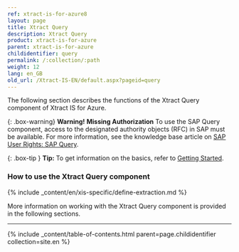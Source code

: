 ```yaml
---
ref: xtract-is-for-azure8
layout: page
title: Xtract Query
description: Xtract Query
product: xtract-is-for-azure
parent: xtract-is-for-azure
childidentifier: query
permalink: /:collection/:path
weight: 12
lang: en_GB
old_url: /Xtract-IS-EN/default.aspx?pageid=query
---
```

The following section describes the functions of the Xtract Query component of Xtract IS for Azure.<br>

{: .box-warning}
**Warning!** **Missing Authorization**
To use the SAP Query component, access to the designated authority objects (RFC) in SAP must be available.
For more information, see the knowledge base article on [SAP User Rights: SAP Query](https://kb.theobald-software.com/sap/authority-objects-sap-user-rights#sap-query).

{: .box-tip }
**Tip:** To get information on the basics, refer to [Getting Started](./getting-started). <br>

### How to use the Xtract Query component
{% include _content/en/xis-specific/define-extraction.md %}

More information on working with the Xtract Query component is provided in the following sections.

---

{% include _content/table-of-contents.html parent=page.childidentifier collection=site.en %}
